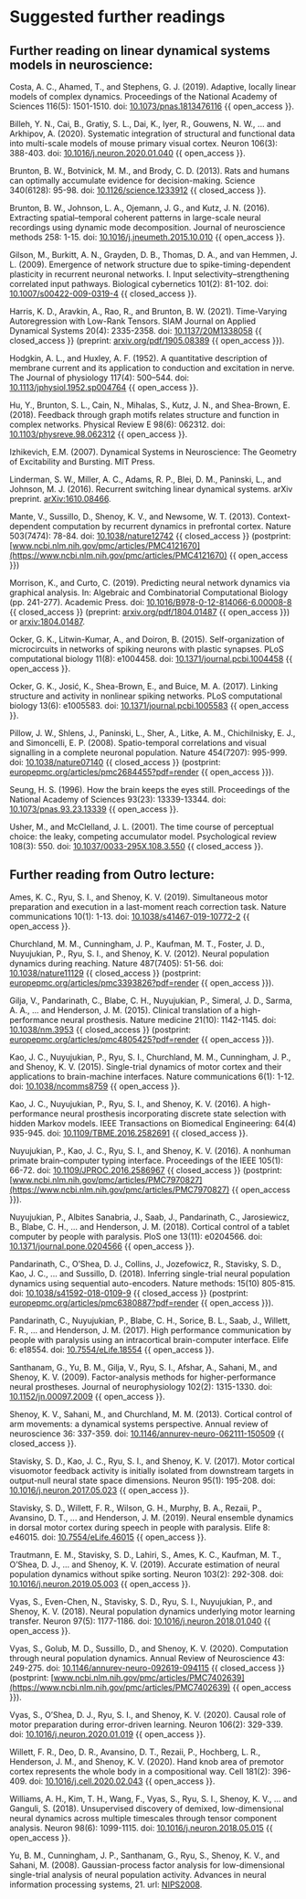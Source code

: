 # Suggested further readings

## Further reading on linear dynamical systems models in neuroscience:

Costa, A. C., Ahamed, T., and Stephens, G. J. (2019). Adaptive, locally linear models of complex dynamics. Proceedings of the National Academy of Sciences 116(5): 1501-1510. doi: [10.1073/pnas.1813476116](https://doi.org/10.1073/pnas.1813476116) {{ open_access }}.

Billeh, Y. N., Cai, B., Gratiy, S. L., Dai, K., Iyer, R., Gouwens, N. W., ... and Arkhipov, A. (2020). Systematic integration of structural and functional data into multi-scale models of mouse primary visual cortex. Neuron 106(3): 388-403. doi: [10.1016/j.neuron.2020.01.040](https://doi.org/10.1016/j.neuron.2020.01.040) {{ open_access }}.

Brunton, B. W., Botvinick, M. M., and Brody, C. D. (2013). Rats and humans can optimally accumulate evidence for decision-making. Science 340(6128): 95-98. doi: [10.1126/science.1233912](https://doi.org/10.1126/science.1233912) {{ closed_access }}.

Brunton, B. W., Johnson, L. A., Ojemann, J. G., and Kutz, J. N. (2016). Extracting spatial–temporal coherent patterns in large-scale neural recordings using dynamic mode decomposition. Journal of neuroscience methods 258: 1-15. doi: [10.1016/j.jneumeth.2015.10.010](https://doi.org/10.1016/j.jneumeth.2015.10.010) {{ open_access }}.

Gilson, M., Burkitt, A. N., Grayden, D. B., Thomas, D. A., and van Hemmen, J. L. (2009). Emergence of network structure due to spike-timing-dependent plasticity in recurrent neuronal networks. I. Input selectivity–strengthening correlated input pathways. Biological cybernetics 101(2): 81-102. doi: [10.1007/s00422-009-0319-4](https://doi.org/10.1007/s00422-009-0319-4) {{ closed_access }}.

Harris, K. D., Aravkin, A., Rao, R., and Brunton, B. W. (2021). Time-Varying Autoregression with Low-Rank Tensors. SIAM Journal on Applied Dynamical Systems 20(4): 2335-2358. doi: [10.1137/20M1338058](https://doi.org/10.1137/20M1338058) {{ closed_access }} (preprint: [arxiv.org/pdf/1905.08389](http://arxiv.org/pdf/1905.08389) {{ open_access }}).

Hodgkin, A. L., and Huxley, A. F. (1952). A quantitative description of membrane current and its application
to conduction and excitation in nerve. The Journal of physiology 117(4): 500–544. doi: [10.1113/jphysiol.1952.sp004764](https://doi.org/10.1113/jphysiol.1952.sp004764) {{ open_access }}.

Hu, Y., Brunton, S. L., Cain, N., Mihalas, S., Kutz, J. N., and Shea-Brown, E. (2018). Feedback through graph motifs relates structure and function in complex networks. Physical Review E 98(6): 062312. doi: [10.1103/physreve.98.062312](https://doi.org/10.1103/physreve.98.062312) {{ open_access }}.

Izhikevich, E.M. (2007). Dynamical Systems in Neuroscience: The Geometry of Excitability and Bursting. MIT Press.

Linderman, S. W., Miller, A. C., Adams, R. P., Blei, D. M., Paninski, L., and Johnson, M. J. (2016). Recurrent switching linear dynamical systems. arXiv preprint. [arXiv:1610.08466](http://arxiv.org/abs/1610.08466).

Mante, V., Sussillo, D., Shenoy, K. V., and Newsome, W. T. (2013). Context-dependent computation by recurrent dynamics in prefrontal cortex. Nature 503(7474): 78-84. doi: [10.1038/nature12742](https://doi.org/10.1038/nature12742) {{ closed_access }} (postprint: [www.ncbi.nlm.nih.gov/pmc/articles/PMC4121670](https://www.ncbi.nlm.nih.gov/pmc/articles/PMC4121670) {{ open_access }})

Morrison, K., and Curto, C. (2019). Predicting neural network dynamics via graphical analysis. In: Algebraic and Combinatorial Computational Biology (pp. 241-277). Academic Press. doi: [10.1016/B978-0-12-814066-6.00008-8](https://doi.org/10.1016/B978-0-12-814066-6.00008-8) {{ closed_access }} (preprint: [arxiv.org/pdf/1804.01487](http://arxiv.org/pdf/1804.01487) {{ open_access }}) or [arxiv:1804.01487](http://arxiv.org/abs/1804.01487).

Ocker, G. K., Litwin-Kumar, A., and Doiron, B. (2015). Self-organization of microcircuits in networks of spiking neurons with plastic synapses. PLoS computational biology 11(8): e1004458. doi: [10.1371/journal.pcbi.1004458](https://doi.org/10.1371/journal.pcbi.1004458) {{ open_access }}.

Ocker, G. K., Josić, K., Shea-Brown, E., and Buice, M. A. (2017). Linking structure and activity in nonlinear spiking networks. PLoS computational biology 13(6): e1005583. doi: [10.1371/journal.pcbi.1005583](https://doi.org/10.1371/journal.pcbi.1005583) {{ open_access }}.

Pillow, J. W., Shlens, J., Paninski, L., Sher, A., Litke, A. M., Chichilnisky, E. J., and Simoncelli, E. P. (2008). Spatio-temporal correlations and visual signalling in a complete neuronal population. Nature 454(7207): 995-999. doi: [10.1038/nature07140](https://doi.org/10.1038/nature07140) {{ closed_access }} (postprint: [europepmc.org/articles/pmc2684455?pdf=render](https://europepmc.org/articles/pmc2684455?pdf=render) {{ open_access }}).

Seung, H. S. (1996). How the brain keeps the eyes still. Proceedings of the National Academy of Sciences 93(23): 13339-13344. doi: [10.1073/pnas.93.23.13339](https://doi.org/10.1073/pnas.93.23.13339) {{ open_access }}.

Usher, M., and McClelland, J. L. (2001). The time course of perceptual choice: the leaky, competing accumulator model. Psychological review 108(3): 550. doi: [10.1037/0033-295X.108.3.550](https://doi.org/10.1037/0033-295X.108.3.550) {{ closed_access }}.

## Further reading from Outro lecture:

Ames, K. C., Ryu, S. I., and Shenoy, K. V. (2019). Simultaneous motor preparation and execution in a last-moment reach correction task. Nature communications 10(1): 1-13. doi: [10.1038/s41467-019-10772-2](https://doi.org/10.1038/s41467-019-10772-2) {{ open_access }}.

Churchland, M. M., Cunningham, J. P., Kaufman, M. T., Foster, J. D., Nuyujukian, P., Ryu, S. I., and Shenoy, K. V. (2012). Neural population dynamics during reaching. Nature 487(7405): 51-56. doi: [10.1038/nature11129](https://doi.org/10.1038/nature11129) {{ closed_access }} (postprint: [europepmc.org/articles/pmc3393826?pdf=render](https://europepmc.org/articles/pmc3393826?pdf=render) {{ open_access }}).

Gilja, V., Pandarinath, C., Blabe, C. H., Nuyujukian, P., Simeral, J. D., Sarma, A. A., ... and Henderson, J. M. (2015). Clinical translation of a high-performance neural prosthesis. Nature medicine 21(10): 1142-1145. doi: [10.1038/nm.3953](https://doi.org/10.1038/nm.3953) {{ closed_access }} (postprint: [europepmc.org/articles/pmc4805425?pdf=render](https://europepmc.org/articles/pmc4805425?pdf=render) {{ open_access }}).

Kao, J. C., Nuyujukian, P., Ryu, S. I., Churchland, M. M., Cunningham, J. P., and Shenoy, K. V. (2015). Single-trial dynamics of motor cortex and their applications to brain-machine interfaces. Nature communications 6(1): 1-12. doi: [10.1038/ncomms8759](https://doi.org/10.1038/ncomms8759) {{ open_access }}.

Kao, J. C., Nuyujukian, P., Ryu, S. I., and Shenoy, K. V. (2016). A high-performance neural prosthesis incorporating discrete state selection with hidden Markov models. IEEE Transactions on Biomedical Engineering: 64(4) 935-945. doi: [10.1109/TBME.2016.2582691](https://doi.org/10.1109/TBME.2016.2582691) {{ closed_access }}.

Nuyujukian, P., Kao, J. C., Ryu, S. I., and Shenoy, K. V. (2016). A nonhuman primate brain–computer typing interface. Proceedings of the IEEE 105(1): 66-72. doi: [10.1109/JPROC.2016.2586967](https://doi.org/10.1109/JPROC.2016.2586967) {{ closed_access }} (postprint: [www.ncbi.nlm.nih.gov/pmc/articles/PMC7970827](https://www.ncbi.nlm.nih.gov/pmc/articles/PMC7970827) {{ open_access }}).

Nuyujukian, P., Albites Sanabria, J., Saab, J., Pandarinath, C., Jarosiewicz, B., Blabe, C. H., ... and Henderson, J. M. (2018). Cortical control of a tablet computer by people with paralysis. PloS one 13(11): e0204566. doi: [10.1371/journal.pone.0204566](https://doi.org/10.1371/journal.pone.0204566) {{ open_access }}.

Pandarinath, C., O’Shea, D. J., Collins, J., Jozefowicz, R., Stavisky, S. D., Kao, J. C., ... and Sussillo, D. (2018). Inferring single-trial neural population dynamics using sequential auto-encoders. Nature methods: 15(10) 805-815. doi: [10.1038/s41592-018-0109-9](https://doi.org/10.1038/s41592-018-0109-9) {{ closed_access }} (postprint: [europepmc.org/articles/pmc6380887?pdf=render](https://europepmc.org/articles/pmc6380887?pdf=render) {{ open_access }}).

Pandarinath, C., Nuyujukian, P., Blabe, C. H., Sorice, B. L., Saab, J., Willett, F. R., ... and Henderson, J. M. (2017). High performance communication by people with paralysis using an intracortical brain-computer interface. Elife 6: e18554. doi: [10.7554/eLife.18554](https://doi.org/10.7554/eLife.18554) {{ open_access }}.

Santhanam, G., Yu, B. M., Gilja, V., Ryu, S. I., Afshar, A., Sahani, M., and Shenoy, K. V. (2009). Factor-analysis methods for higher-performance neural prostheses. Journal of neurophysiology 102(2): 1315-1330. doi: [10.1152/jn.00097.2009](https://doi.org/10.1152/jn.00097.2009) {{ open_access }}.

Shenoy, K. V., Sahani, M., and Churchland, M. M. (2013). Cortical control of arm movements: a dynamical systems perspective. Annual review of neuroscience 36: 337-359. doi: [10.1146/annurev-neuro-062111-150509](https://doi.org/10.1146/annurev-neuro-062111-150509) {{ closed_access }}.

Stavisky, S. D., Kao, J. C., Ryu, S. I., and Shenoy, K. V. (2017). Motor cortical visuomotor feedback activity is initially isolated from downstream targets in output-null neural state space dimensions. Neuron 95(1): 195-208. doi: [10.1016/j.neuron.2017.05.023](https://doi.org/10.1016/j.neuron.2017.05.023) {{ open_access }}.

Stavisky, S. D., Willett, F. R., Wilson, G. H., Murphy, B. A., Rezaii, P., Avansino, D. T., ... and Henderson, J. M. (2019). Neural ensemble dynamics in dorsal motor cortex during speech in people with paralysis. Elife 8: e46015. doi: [10.7554/eLife.46015](https://doi.org/10.7554/eLife.46015) {{ open_access }}.

Trautmann, E. M., Stavisky, S. D., Lahiri, S., Ames, K. C., Kaufman, M. T., O’Shea, D. J., ... and Shenoy, K. V. (2019). Accurate estimation of neural population dynamics without spike sorting. Neuron 103(2): 292-308. doi: [10.1016/j.neuron.2019.05.003](https://doi.org/10.1016/j.neuron.2019.05.003) {{ open_access }}.

Vyas, S., Even-Chen, N., Stavisky, S. D., Ryu, S. I., Nuyujukian, P., and Shenoy, K. V. (2018). Neural population dynamics underlying motor learning transfer. Neuron 97(5): 1177-1186. doi: [10.1016/j.neuron.2018.01.040](https://doi.org/10.1016/j.neuron.2018.01.040) {{ open_access }}.

Vyas, S., Golub, M. D., Sussillo, D., and Shenoy, K. V. (2020). Computation through neural population dynamics. Annual Review of Neuroscience 43: 249-275. doi: [10.1146/annurev-neuro-092619-094115](https://doi.org/10.1146/annurev-neuro-092619-094115) {{ closed_access }} (postprint: [www.ncbi.nlm.nih.gov/pmc/articles/PMC7402639](https://www.ncbi.nlm.nih.gov/pmc/articles/PMC7402639) {{ open_access }}).

Vyas, S., O’Shea, D. J., Ryu, S. I., and Shenoy, K. V. (2020). Causal role of motor preparation during error-driven learning. Neuron 106(2): 329-339. doi: [10.1016/j.neuron.2020.01.019](https://doi.org/10.1016/j.neuron.2020.01.019) {{ open_access }}.

Willett, F. R., Deo, D. R., Avansino, D. T., Rezaii, P., Hochberg, L. R., Henderson, J. M., and Shenoy, K. V. (2020). Hand knob area of premotor cortex represents the whole body in a compositional way. Cell 181(2): 396-409. doi: [10.1016/j.cell.2020.02.043](https://doi.org/10.1016/j.cell.2020.02.043) {{ open_access }}.

Williams, A. H., Kim, T. H., Wang, F., Vyas, S., Ryu, S. I., Shenoy, K. V., ... and Ganguli, S. (2018). Unsupervised discovery of demixed, low-dimensional neural dynamics across multiple timescales through tensor component analysis. Neuron 98(6): 1099-1115. doi: [10.1016/j.neuron.2018.05.015](https://doi.org/10.1016/j.neuron.2018.05.015) {{ open_access }}.

Yu, B. M., Cunningham, J. P., Santhanam, G., Ryu, S., Shenoy, K. V., and Sahani, M. (2008). Gaussian-process factor analysis for low-dimensional single-trial analysis of neural population activity. Advances in neural information processing systems, 21. url: [NIPS2008](https://proceedings.neurips.cc/paper/2008/hash/ad972f10e0800b49d76fed33a21f6698-Abstract.html).
